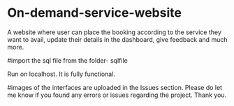 # On-demand-service-website
A website where user can place the booking according to the service they want to avail, update their details in the dashboard, give feedback and much more.


#import the sql file from the folder- sqlfile

Run on localhost. It is fully functional.

#images of the interfaces are uploaded in the Issues section. Please do let me know if you found any errors or issues regarding the project. Thank you.
